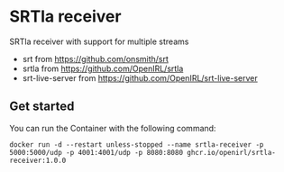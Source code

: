 # SRTla receiver

SRTla receiver with support for multiple streams

- srt from https://github.com/onsmith/srt
- srtla from https://github.com/OpenIRL/srtla
- srt-live-server from https://github.com/OpenIRL/srt-live-server

## Get started

You can run the Container with the following command:

```shell
docker run -d --restart unless-stopped --name srtla-receiver -p 5000:5000/udp -p 4001:4001/udp -p 8080:8080 ghcr.io/openirl/srtla-receiver:1.0.0
```